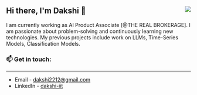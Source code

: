 ## Hi there, I'm Dakshi 👋 <img align="right" src="https://komarev.com/ghpvc/?username=dakshigoel22&color=brightgreen" />

I am currently working as AI Product Associate [@THE REAL BROKERAGE]. I am passionate about problem-solving and continuously learning new technologies. My previous projects include work on LLMs, Time-Series Models, Classification Models.

### 📫 Get in touch: 
<hr />
<ul>
    <li> Email - <a href="mailto:dakshi2212@gmail.com">dakshi2212@gmail.com</a></li>
<!--     <li> Twitter - <a href="https://twitter.com/ashutoshc8101">@ashutoshc8101</a></li> -->
    <li> LinkedIn - <a href="https://www.linkedin.com/in/dakshi-iit/">dakshi-iit</a></li>
<!--     <li>Work profile - <a href="https://github.com/ashutosh624">@ashutosh624</a></li> -->
</ul>
<!--
**dakshigoel22/dakshigoel22** is a ✨ _special_ ✨ repository because its `README.md` (this file) appears on your GitHub profile.

Here are some ideas to get you started:

- 🔭 I’m currently working on ...
- 🌱 I’m currently learning ...
- 👯 I’m looking to collaborate on ...
- 🤔 I’m looking for help with ...
- 💬 Ask me about ...
- 📫 How to reach me: ...
- 😄 Pronouns: ...
- ⚡ Fun fact: ...
-->
